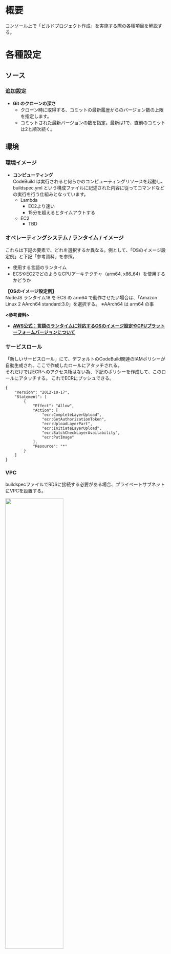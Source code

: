 # 概要
コンソール上で「ビルドプロジェクト作成」を実施する際の各種項目を解説する。

# 各種設定
## ソース
### 追加設定
- **Git のクローンの深さ**
  - クローン時に取得する、コミットの最新履歴からのバージョン数の上限を指定します。
  - コミットされた最新バージョンの数を指定。最新は1で、直前のコミットは2と順次続く。

## 環境
### 環境イメージ
- **コンピューティング**  
CodeBuild は実行されると何らかのコンピューティングリソースを起動し、buildspec.yml という構成ファイルに記述された内容に従ってコマンドなどの実行を行う仕組みとなっています。
  - Lambda
    - EC2より速い
    - 15分を超えるとタイムアウトする 
  - EC2
    - TBD

### オペレーティングシステム / ランタイム / イメージ
これらは下記の要素で、どれを選択するか異なる。例として、「OSのイメージ設定例」と下記「参考資料」を参照。
- 使用する言語のランタイム
- ECSやEC2でどのようなCPUアーキテクチャ（arm64, x86_64）を使用するかどうか

**【OSのイメージ設定例】**  
NodeJS ランタイム18 を ECS の arm64 で動作させたい場合は、「Amazon Linux 2 AArch64 standard:3.0」を選択する。
※AArch64 は arm64 の事

**<参考資料>**  
- [**AWS公式：言語のランタイムに対応するOSのイメージ設定やCPUプラットーフォームバージョンについて**](https://docs.aws.amazon.com/ja_jp/codebuild/latest/userguide/available-runtimes.html)


   
### サービスロール
「新しいサービスロール」にて、デフォルトのCodeBuild関連のIAMポリシーが自動生成され、ここで作成したロールにアタッチされる。  
それだけではECRへのアクセス権はない為、下記のポリシーを作成して、このロールにアタッチする。
これでECRにプッシュできる。

```
{
    "Version": "2012-10-17",
    "Statement": [
        {
            "Effect": "Allow",
            "Action": [
                "ecr:CompleteLayerUpload",
                "ecr:GetAuthorizationToken",
                "ecr:UploadLayerPart",
                "ecr:InitiateLayerUpload",
                "ecr:BatchCheckLayerAvailability",
                "ecr:PutImage"
            ],
            "Resource": "*"
        }
    ]
}
```


### VPC
buildspecファイルでRDSに接続する必要がある場合、プライベートサブネットにVPCを設置する。

<img src="https://github.com/adgjmptwgw/infra-note/assets/66456130/b42c61dc-d6a9-4528-81b0-9fab6652c286" width="60%">
